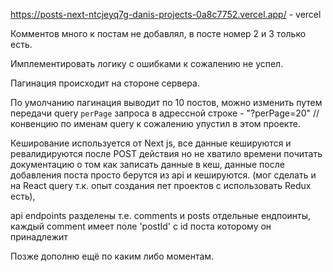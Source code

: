 https://posts-next-ntcjeyq7g-danis-projects-0a8c7752.vercel.app/  - vercel


Комментов много к постам не добавлял, в посте номер 2 и 3 только есть.

Имплементировать логику с ошибками к сожалению не успел.

Пагинация происходит на стороне сервера.

По умолчанию пагинация выводит по 10 постов, можно изменить путем передачи query `perPage` запроса в адрессной строке - "?perPage=20" //конвенцию по именам query к сожалению упустил в этом проекте.

Кеширование используется от Next js, все данные кешируются и ревалидируются после POST действия но не хватило времени почитать документацию о том как записать данные в кеш, данные после добавления поста просто берутся из api и кешируются. (мог сделать и на React query 
т.к. опыт создания пет проектов с использовать Redux есть),

api endpoints разделены т.е. comments и posts отдельные ендпоинты, каждый comment имеет поле 'postId' с id поста которому он принадлежит

Позже дополню ещё по каким либо моментам.
